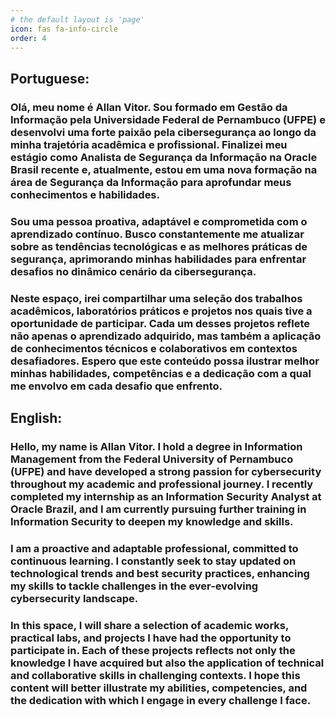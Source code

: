 ```yaml
---
# the default layout is 'page'
icon: fas fa-info-circle
order: 4
---
```

## Portuguese:

### Olá, meu nome é Allan Vitor. Sou formado em Gestão da Informação pela Universidade Federal de Pernambuco (UFPE) e desenvolvi uma forte paixão pela cibersegurança ao longo da minha trajetória acadêmica e profissional. Finalizei meu estágio como Analista de Segurança da Informação na Oracle Brasil recente e, atualmente, estou em uma nova formação na área de Segurança da Informação para aprofundar meus conhecimentos e habilidades.

### Sou uma pessoa proativa, adaptável e comprometida com o aprendizado contínuo. Busco constantemente me atualizar sobre as tendências tecnológicas e as melhores práticas de segurança, aprimorando minhas habilidades para enfrentar desafios no dinâmico cenário da cibersegurança.

### Neste espaço, irei compartilhar uma seleção dos trabalhos acadêmicos, laboratórios práticos e projetos nos quais tive a oportunidade de participar. Cada um desses projetos reflete não apenas o aprendizado adquirido, mas também a aplicação de conhecimentos técnicos e colaborativos em contextos desafiadores. Espero que este conteúdo possa ilustrar melhor minhas habilidades, competências e a dedicação com a qual me envolvo em cada desafio que enfrento.

## English:

### Hello, my name is Allan Vitor. I hold a degree in Information Management from the Federal University of Pernambuco (UFPE) and have developed a strong passion for cybersecurity throughout my academic and professional journey. I recently completed my internship as an Information Security Analyst at Oracle Brazil, and I am currently pursuing further training in Information Security to deepen my knowledge and skills.

### I am a proactive and adaptable professional, committed to continuous learning. I constantly seek to stay updated on technological trends and best security practices, enhancing my skills to tackle challenges in the ever-evolving cybersecurity landscape.

### In this space, I will share a selection of academic works, practical labs, and projects I have had the opportunity to participate in. Each of these projects reflects not only the knowledge I have acquired but also the application of technical and collaborative skills in challenging contexts. I hope this content will better illustrate my abilities, competencies, and the dedication with which I engage in every challenge I face.
